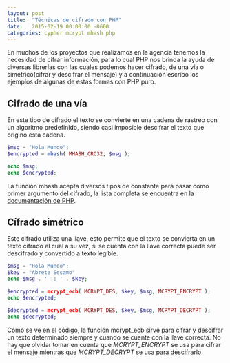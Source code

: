 ```yaml
---
layout: post
title:  "Técnicas de cifrado con PHP"
date:   2015-02-19 00:00:00 -0600
categories: cypher mcrypt mhash php
---
```

En muchos de los proyectos que realizamos en la agencia tenemos la necesidad de cifrar información, para lo cual PHP nos brinda la ayuda de diversas librerías con las cuales podemos hacer cifrado, de una vía o simétrico(cifrar y descifrar el mensaje) y a continuación escribo los ejemplos de algunas de estas formas con PHP puro.

## Cifrado de una vía
En este tipo de cifrado el texto se convierte en una cadena de rastreo con un algoritmo predefinido, siendo casi imposible descifrar el texto que origino esta cadena.
```php
$msg = "Hola Mundo";
$encrypted = mhash( MHASH_CRC32, $msg );

echo $msg;
echo $encrypted;
```
La función mhash acepta diversos tipos de constante para pasar como primer argumento del cifrado, la lista completa se encuentra en la [documentación de PHP](http://php.net/manual/en/mhash.constants.php).

## Cífrado simétrico
Este cifrado utiliza una llave, esto permite que el texto se convierta en un texto cifrado el cual a su vez, si se cuenta con la llave correcta puede ser descifrado y convertido a texto legible.
```php
$msg = "Hola Mundo";
$key = "Abrete Sesamo"
echo $msg . ' :: ' . $key;

$encrypted = mcrypt_ecb( MCRYPT_DES, $key, $msg, MCRYPT_ENCRYPT );
echo $encrypted;

$decrypted = mcrypt_ecb( MCRYPT_DES, $key, $msg, MCRYPT_DECRYPT );
echo $decrypted;
```
Cómo se ve en el código, la función mcrypt_ecb sirve para cifrar y descifrar un texto determinado siempre y cuando se cuente con la llave correcta. No hay que olvidar tomar en cuenta que _MCRYPT_ENCRYPT_ se usa para cifrar el mensaje mientras que _MCRYPT_DECRYPT_ se usa para descifrarlo.